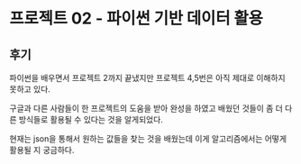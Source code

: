 # 프로젝트 02 - 파이썬 기반 데이터 활용

## 후기

 파이썬을 배우면서 프로젝트 2까지 끝냈지만 프로젝트 4,5번은 아직 제대로 이해하지 못하고 있다.

구글과 다른 사람들이 한 프로젝트의 도움을 받아 완성을 하였고 배웠던 것들이 좀 더 다른 방식들로 활용될 수 있다는 것을 알게되었다.

현재는 json을 통해서 원하는 값들을 찾는 것을 배웠는데 이게 알고리즘에서는 어떻게 활용될 지 궁금하다.